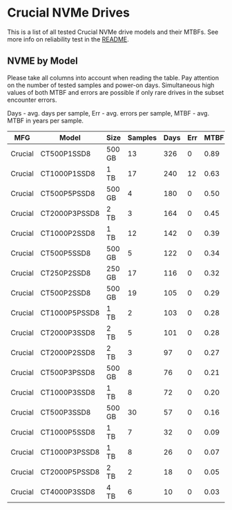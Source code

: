 Crucial NVMe Drives
===================

This is a list of all tested Crucial NVMe drive models and their MTBFs. See more
info on reliability test in the [README](https://github.com/bsdhw/SMART).

NVME by Model
------------

Please take all columns into account when reading the table. Pay attention on the
number of tested samples and power-on days. Simultaneous high values of both MTBF
and errors are possible if only rare drives in the subset encounter errors.

Days - avg. days per sample,
Err  - avg. errors per sample,
MTBF - avg. MTBF in years per sample.

| MFG       | Model              | Size   | Samples | Days  | Err   | MTBF |
|-----------|--------------------|--------|---------|-------|-------|------|
| Crucial   | CT500P1SSD8        | 500 GB | 13      | 326   | 0     | 0.89   |
| Crucial   | CT1000P1SSD8       | 1 TB   | 17      | 240   | 12    | 0.63   |
| Crucial   | CT500P5PSSD8       | 500 GB | 4       | 180   | 0     | 0.50   |
| Crucial   | CT2000P3PSSD8      | 2 TB   | 3       | 164   | 0     | 0.45   |
| Crucial   | CT1000P2SSD8       | 1 TB   | 12      | 142   | 0     | 0.39   |
| Crucial   | CT500P5SSD8        | 500 GB | 5       | 122   | 0     | 0.34   |
| Crucial   | CT250P2SSD8        | 250 GB | 17      | 116   | 0     | 0.32   |
| Crucial   | CT500P2SSD8        | 500 GB | 19      | 105   | 0     | 0.29   |
| Crucial   | CT1000P5PSSD8      | 1 TB   | 2       | 103   | 0     | 0.28   |
| Crucial   | CT2000P3SSD8       | 2 TB   | 5       | 101   | 0     | 0.28   |
| Crucial   | CT2000P2SSD8       | 2 TB   | 3       | 97    | 0     | 0.27   |
| Crucial   | CT500P3PSSD8       | 500 GB | 8       | 76    | 0     | 0.21   |
| Crucial   | CT1000P3SSD8       | 1 TB   | 8       | 72    | 0     | 0.20   |
| Crucial   | CT500P3SSD8        | 500 GB | 30      | 57    | 0     | 0.16   |
| Crucial   | CT1000P5SSD8       | 1 TB   | 7       | 32    | 0     | 0.09   |
| Crucial   | CT1000P3PSSD8      | 1 TB   | 8       | 26    | 0     | 0.07   |
| Crucial   | CT2000P5PSSD8      | 2 TB   | 2       | 18    | 0     | 0.05   |
| Crucial   | CT4000P3SSD8       | 4 TB   | 6       | 10    | 0     | 0.03   |
